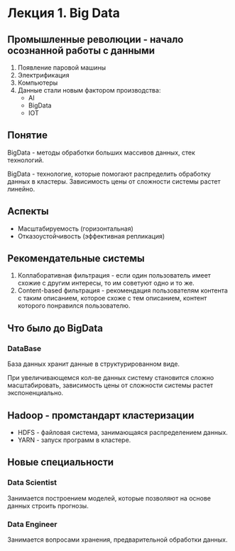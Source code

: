 # Лекция 1. Big Data
## Промышленные революции - начало осознанной работы с данными
1. Появление паровой машины
2. Электрификация
3. Компьютеры
4. Данные стали новым фактором производства:
	- AI
	- BigData
	- IOT

## Понятие
BigData - методы обработки больших массивов данных, стек технологий.

BigData - технологие, которые помогают распределить обработку данных в кластеры. Зависимость цены от сложности системы растет линейно.

## Аспекты
- Масштабируемость (горизонтальная)
- Отказоустойчивость (эффективная репликация)

## Рекомендательные системы
1. Коллаборативная фильтрация - если один пользователь имеет схожие с другим интересы, то им советуют одно и то же.
2. Content-based фильтрация - рекомендация пользователям контента с таким описанием, которое схоже с тем описанием, контент которого понравился пользователю.

## Что было до BigData
### DataBase
База данных хранит данные в структурированном виде.

При увеличивающемся кол-ве данных систему становится сложно масштабировать, зависимость цены от сложности системы растет экспоненциально.

## Hadoop - промстандарт кластеризации
- HDFS - файловая система, занимающаяся распределением данных.
- YARN - запуск программ в кластере.

## Новые специальности
### Data Scientist
Занимается построением моделей, которые позволяют на основе данных строить прогнозы.

### Data Engineer
Занимается вопросами хранения, предварительной обработки данных.
